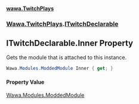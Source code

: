 #### [wawa.TwitchPlays](index.md 'index')
### [Wawa.TwitchPlays](Wawa.TwitchPlays.md 'Wawa.TwitchPlays').[ITwitchDeclarable](ITwitchDeclarable.md 'Wawa.TwitchPlays.ITwitchDeclarable')

## ITwitchDeclarable.Inner Property

Gets the module that is attached to this instance.

```csharp
Wawa.Modules.ModdedModule Inner { get; }
```

#### Property Value
[Wawa.Modules.ModdedModule](https://docs.microsoft.com/en-us/dotnet/api/Wawa.Modules.ModdedModule 'Wawa.Modules.ModdedModule')